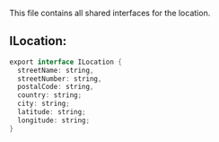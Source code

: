 This file contains all shared interfaces for the location.

ILocation:
----------

```java
export interface ILocation {
  streetName: string,
  streetNumber: string,
  postalCode: string,
  country: string;
  city: string;
  latitude: string;
  longitude: string;
}
```